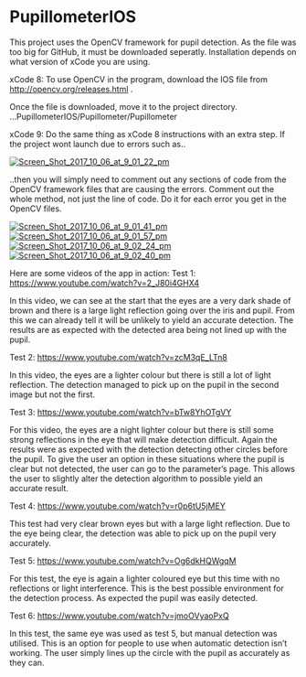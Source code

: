 # PupillometerIOS

This project uses the OpenCV framework for pupil detection. As the file was too big for GitHub, it must be downloaded seperatly. Installation depends on what version of xCode you are using.

xCode 8:
To use OpenCV in the program, download the IOS file from http://opencv.org/releases.html .

Once the file is downloaded, move it to the project directory.
...PupillometerIOS/Pupillometer/Pupillometer

xCode 9:
Do the same thing as xCode 8 instructions with an extra step. If the project wont launch due to errors such as..

<a href="https://imgbb.com/"><img src="https://image.ibb.co/b1kzQb/Screen_Shot_2017_10_06_at_9_01_22_pm.png" alt="Screen_Shot_2017_10_06_at_9_01_22_pm" border="0"></a>

..then you will simply need to comment out any sections of code from the OpenCV framework files that are causing the errors. Comment out the whole method, not just the line of code. Do it for each error you get in the OpenCV files.

<a href="https://ibb.co/bsGjrG"><img src="https://preview.ibb.co/gGLAWG/Screen_Shot_2017_10_06_at_9_01_41_pm.png" alt="Screen_Shot_2017_10_06_at_9_01_41_pm" border="0"></a>
<a href="https://ibb.co/hECPrG"><img src="https://preview.ibb.co/dbRjrG/Screen_Shot_2017_10_06_at_9_01_57_pm.png" alt="Screen_Shot_2017_10_06_at_9_01_57_pm" border="0"></a>
<a href="https://ibb.co/f7y8Jw"><img src="https://preview.ibb.co/igHPrG/Screen_Shot_2017_10_06_at_9_02_24_pm.png" alt="Screen_Shot_2017_10_06_at_9_02_24_pm" border="0"></a>
<a href="https://ibb.co/fYCDkb"><img src="https://preview.ibb.co/i0oVWG/Screen_Shot_2017_10_06_at_9_02_40_pm.png" alt="Screen_Shot_2017_10_06_at_9_02_40_pm" border="0"></a>



Here are some videos of the app in action:
Test 1: https://www.youtube.com/watch?v=2_J80i4GHX4

In this video, we can see at the start that the eyes are a very dark shade of brown and there is a large light reflection going over the iris and pupil. From this we can already tell it will be unlikely to yield an accurate detection. The results are as expected with the detected area being not lined up with the pupil.

Test 2: https://www.youtube.com/watch?v=zcM3qE_LTn8

In this video, the eyes are a lighter colour but there is still a lot of light reflection. The detection managed to pick up on the pupil in the second image but not the first.

Test 3: https://www.youtube.com/watch?v=bTw8YhOTgVY

For this video, the eyes are a night lighter colour but there is still some strong reflections in the eye that will make detection difficult. Again the results were as expected with the detection detecting other circles before the pupil. To give the user an option in these situations where the pupil is clear but not detected, the user can go to the parameter’s page. This allows the user to slightly alter the detection algorithm to possible yield an accurate result.

Test 4: https://www.youtube.com/watch?v=r0p6tU5jMEY

This test had very clear brown eyes but with a large light reflection. Due to the eye being clear, the detection was able to pick up on the pupil very accurately.

Test 5: https://www.youtube.com/watch?v=Og6dkHQWgqM

For this test, the eye is again a lighter coloured eye but this time with no reflections or light interference. This is the best possible environment for the detection process. As expected the pupil was easily detected.

Test 6: https://www.youtube.com/watch?v=jmoOVyaoPxQ

In this test, the same eye was used as test 5, but manual detection was utilised. This is an option for people to use when automatic detection isn’t working. The user simply lines up the circle with the pupil as accurately as they can.

